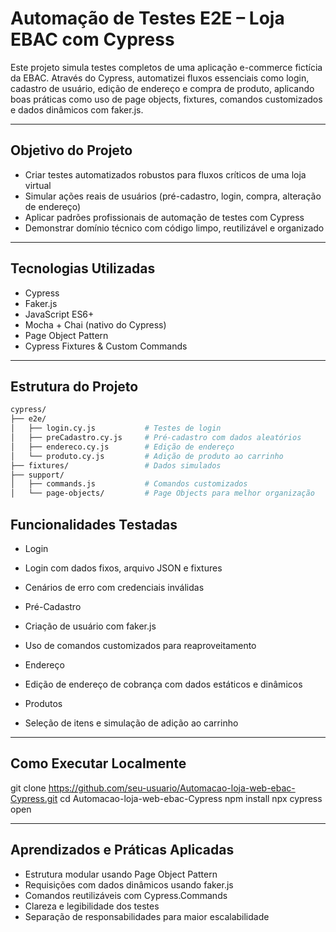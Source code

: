 # Automação de Testes E2E – Loja EBAC com Cypress

Este projeto simula testes completos de uma aplicação e-commerce fictícia da EBAC. Através do Cypress, automatizei fluxos essenciais como login, cadastro de usuário, edição de endereço e compra de produto, aplicando boas práticas como uso de page objects, fixtures, comandos customizados e dados dinâmicos com faker.js.

---

## Objetivo do Projeto

- Criar testes automatizados robustos para fluxos críticos de uma loja virtual  
- Simular ações reais de usuários (pré-cadastro, login, compra, alteração de endereço)  
- Aplicar padrões profissionais de automação de testes com Cypress  
- Demonstrar domínio técnico com código limpo, reutilizável e organizado  

---

## Tecnologias Utilizadas

- Cypress  
- Faker.js  
- JavaScript ES6+  
- Mocha + Chai (nativo do Cypress)  
- Page Object Pattern  
- Cypress Fixtures & Custom Commands  

---

## Estrutura do Projeto

```bash
cypress/
├── e2e/
│   ├── login.cy.js           # Testes de login
│   ├── preCadastro.cy.js     # Pré-cadastro com dados aleatórios
│   ├── endereco.cy.js        # Edição de endereço
│   └── produto.cy.js         # Adição de produto ao carrinho
├── fixtures/                 # Dados simulados
├── support/
│   ├── commands.js           # Comandos customizados
│   └── page-objects/         # Page Objects para melhor organização

```
## Funcionalidades Testadas
- Login
- Login com dados fixos, arquivo JSON e fixtures

- Cenários de erro com credenciais inválidas

- Pré-Cadastro
- Criação de usuário com faker.js

- Uso de comandos customizados para reaproveitamento

- Endereço
- Edição de endereço de cobrança com dados estáticos e dinâmicos

- Produtos
- Seleção de itens e simulação de adição ao carrinho

---
## Como Executar Localmente
git clone https://github.com/seu-usuario/Automacao-loja-web-ebac-Cypress.git
cd Automacao-loja-web-ebac-Cypress
npm install
npx cypress open

---
## Aprendizados e Práticas Aplicadas

- Estrutura modular usando Page Object Pattern
- Requisições com dados dinâmicos usando faker.js
- Comandos reutilizáveis com Cypress.Commands
- Clareza e legibilidade dos testes
- Separação de responsabilidades para maior escalabilidade
